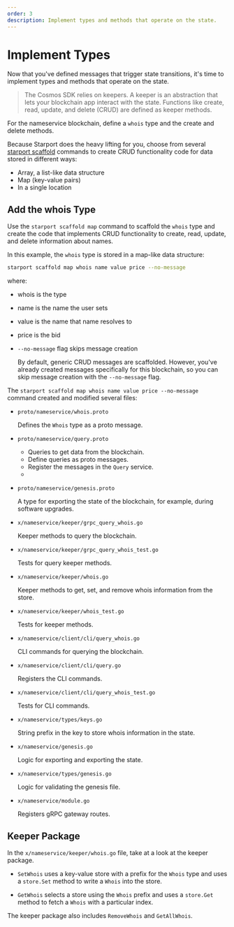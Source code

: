 ```yaml
---
order: 3
description: Implement types and methods that operate on the state.
---
```


# Implement Types 

Now that you've defined messages that trigger state transitions, it's time to implement types and methods that operate on the state.

> The Cosmos SDK relies on keepers. A keeper is an abstraction that lets your blockchain app interact with the state. Functions like create, read, update, and delete (CRUD) are defined as keeper methods. 

For the nameservice blockchain, define a `whois` type and the create and delete methods.

Because Starport does the heavy lifting for you, choose from several [starport scaffold](https://docs.starport.network/cli/#starport-scaffold) commands to create CRUD functionality code for data stored in different ways:

- Array, a list-like data structure
- Map (key-value pairs)
- In a single location  

## Add the whois Type

Use the `starport scaffold map` command to scaffold the `whois` type and create the code that implements CRUD functionality to create, read, update, and delete information about names. 

In this example, the `whois` type is stored in a map-like data structure:

```bash
starport scaffold map whois name value price --no-message
```

where:

- whois is the type
- name is the name the user sets
- value is the name that name resolves to
- price is the bid 
- `--no-message` flag skips message creation 

    By default, generic CRUD messages are scaffolded. However, you've already created messages specifically for this blockchain, so you can skip message creation with the `--no-message` flag.

The `starport scaffold map whois name value price --no-message` command created and modified several files:

* `proto/nameservice/whois.proto`

    Defines the `Whois` type as a proto message.

* `proto/nameservice/query.proto`

    * Queries to get data from the blockchain. 
    * Define queries as proto messages.
    * Register the messages in the `Query` service.
    * 
* `proto/nameservice/genesis.proto`

    A type for exporting the state of the blockchain, for example, during software upgrades.

* `x/nameservice/keeper/grpc_query_whois.go`

    Keeper methods to query the blockchain.

* `x/nameservice/keeper/grpc_query_whois_test.go`

    Tests for query keeper methods.

* `x/nameservice/keeper/whois.go`

    Keeper methods to get, set, and remove whois information from the store.

* `x/nameservice/keeper/whois_test.go`

    Tests for keeper methods.

* `x/nameservice/client/cli/query_whois.go`

    CLI commands for querying the blockchain.

* `x/nameservice/client/cli/query.go`

    Registers the CLI commands.

* `x/nameservice/client/cli/query_whois_test.go`

    Tests for CLI commands.

* `x/nameservice/types/keys.go`

    String prefix in the key to store whois information in the state.

* `x/nameservice/genesis.go`
 
    Logic for exporting and exporting the state.

* `x/nameservice/types/genesis.go`

    Logic for validating the genesis file.

* `x/nameservice/module.go`

    Registers gRPC gateway routes.

## Keeper Package

In the `x/nameservice/keeper/whois.go` file, take at a look at the keeper package. 

- `SetWhois` uses a key-value store with a prefix for the `Whois` type and uses a `store.Set` method to write a `Whois` into the store.

<!-- where is this? teach me please 
`Whois-value-` encodes the `Whois` type that is generated from a protocol buffer definition-->

- `GetWhois` selects a store using the `Whois` prefix and uses a `store.Get` method to fetch a `Whois` with a particular index.

The keeper package also includes `RemoveWhois` and `GetAllWhois`.
